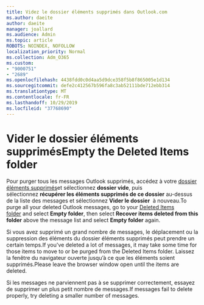 ```yaml
---
title: Videz le dossier éléments supprimés dans Outlook.com
ms.author: daeite
author: daeite
manager: joallard
ms.audience: Admin
ms.topic: article
ROBOTS: NOINDEX, NOFOLLOW
localization_priority: Normal
ms.collection: Adm_O365
ms.custom:
- "9000751"
- "2689"
ms.openlocfilehash: 4438fdd0c0d4aa5d9dce358f5b8f865005e1d134
ms.sourcegitcommit: defe2c412567b596fa8c3ab52111bde712ebb314
ms.translationtype: MT
ms.contentlocale: fr-FR
ms.lasthandoff: 10/29/2019
ms.locfileid: "37768690"
---
```

# <a name="empty-the-deleted-items-folder"></a><span data-ttu-id="356ca-102">Vider le dossier éléments supprimés</span><span class="sxs-lookup"><span data-stu-id="356ca-102">Empty the Deleted Items folder</span></span>

<span data-ttu-id="356ca-103">Pour purger tous les messages Outlook supprimés, accédez à votre [dossier éléments supprimés](https://outlook.live.com/mail/deleteditems)et sélectionnez **dossier vide**, puis sélectionnez **récupérer les éléments supprimés de ce dossier** au-dessus de la liste des messages et sélectionnez **Vider le dossier**  à nouveau.</span><span class="sxs-lookup"><span data-stu-id="356ca-103">To purge all your deleted Outlook messages, go to your [Deleted Items folder](https://outlook.live.com/mail/deleteditems) and select **Empty folder**, then select **Recover items deleted from this folder** above the message list and select **Empty folder** again.</span></span>

<span data-ttu-id="356ca-104">Si vous avez supprimé un grand nombre de messages, le déplacement ou la suppression des éléments du dossier éléments supprimés peut prendre un certain temps.</span><span class="sxs-lookup"><span data-stu-id="356ca-104">If you've deleted a lot of messages, it may take some time for those items to move to or be purged from the Deleted Items folder.</span></span> <span data-ttu-id="356ca-105">Laissez la fenêtre du navigateur ouverte jusqu’à ce que les éléments soient supprimés.</span><span class="sxs-lookup"><span data-stu-id="356ca-105">Please leave the browser window open until the items are deleted.</span></span>

<span data-ttu-id="356ca-106">Si les messages ne parviennent pas à se supprimer correctement, essayez de supprimer un plus petit nombre de messages.</span><span class="sxs-lookup"><span data-stu-id="356ca-106">If messages fail to delete properly, try deleting a smaller number of messages.</span></span>